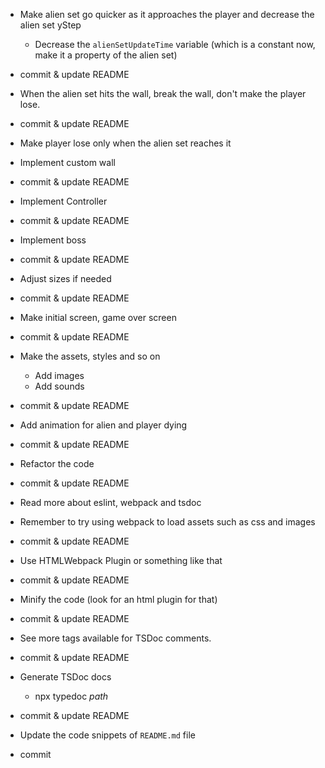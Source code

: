 - Make alien set go quicker as it approaches the player and decrease the alien set yStep
  - Decrease the `alienSetUpdateTime` variable (which is a constant now, make it a property of the alien set)
- commit & update README

- When the alien set hits the wall, break the wall, don't make the player lose.
- commit & update README

- Make player lose only when the alien set reaches it

- Implement custom wall
- commit & update README

- Implement Controller
- commit & update README

- Implement boss
- commit & update README

- Adjust sizes if needed
- commit & update README

- Make initial screen, game over screen
- commit & update README

- Make the assets, styles and so on
  - Add images
  - Add sounds
- commit & update README

- Add animation for alien and player dying
- commit & update README

- Refactor the code
- commit & update README

- Read more about eslint, webpack and tsdoc

- Remember to try using webpack to load assets such as css and images
- commit & update README

- Use HTMLWebpack Plugin or something like that
- commit & update README

- Minify the code (look for an html plugin for that)
- commit & update README

- See more tags available for TSDoc comments.
- commit & update README

- Generate TSDoc docs
  - npx typedoc _path_
- commit & update README

- Update the code snippets of `README.md` file
- commit